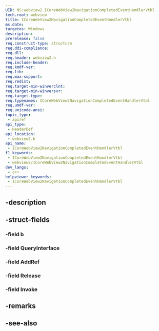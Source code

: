 ```yaml
---
UID: NS:webview2.ICoreWebView2NavigationCompletedEventHandlerVtbl
tech.root: webview
title: ICoreWebView2NavigationCompletedEventHandlerVtbl
ms.date: 
targetos: Windows
description: 
prerelease: false
req.construct-type: structure
req.ddi-compliance: 
req.dll: 
req.header: webview2.h
req.include-header: 
req.kmdf-ver: 
req.lib: 
req.max-support: 
req.redist: 
req.target-min-winverclnt: 
req.target-min-winversvr: 
req.target-type: 
req.typenames: ICoreWebView2NavigationCompletedEventHandlerVtbl
req.umdf-ver: 
req.unicode-ansi: 
topic_type:
 - apiref
api_type:
 - HeaderDef
api_location:
 - webview2.h
api_name:
 - ICoreWebView2NavigationCompletedEventHandlerVtbl
f1_keywords:
 - ICoreWebView2NavigationCompletedEventHandlerVtbl
 - webview2/ICoreWebView2NavigationCompletedEventHandlerVtbl
dev_langs:
 - c++
helpviewer_keywords:
 - ICoreWebView2NavigationCompletedEventHandlerVtbl
---
```


## -description

## -struct-fields

### -field b

### -field QueryInterface

### -field AddRef

### -field Release

### -field Invoke

## -remarks

## -see-also

